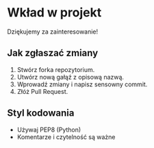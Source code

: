 # Wkład w projekt

Dziękujemy za zainteresowanie!

## Jak zgłaszać zmiany

1. Stwórz forka repozytorium.
2. Utwórz nową gałąź z opisową nazwą.
3. Wprowadź zmiany i napisz sensowny commit.
4. Złóż Pull Request.

## Styl kodowania

- Używaj PEP8 (Python)
- Komentarze i czytelność są ważne
